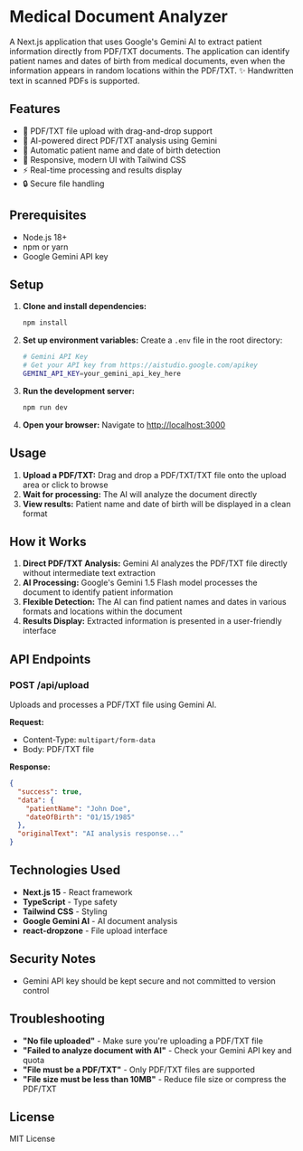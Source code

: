 # Medical Document Analyzer

A Next.js application that uses Google's Gemini AI to extract patient information directly from PDF/TXT documents. The application can identify patient names and dates of birth from medical documents, even when the information appears in random locations within the PDF/TXT.
✨ Handwritten text in scanned PDFs is supported.

## Features

- 📄 PDF/TXT file upload with drag-and-drop support
- 🤖 AI-powered direct PDF/TXT analysis using Gemini
- 🎯 Automatic patient name and date of birth detection
- 📱 Responsive, modern UI with Tailwind CSS
- ⚡ Real-time processing and results display
- 🔒 Secure file handling

## Prerequisites

- Node.js 18+ 
- npm or yarn
- Google Gemini API key

## Setup

1. **Clone and install dependencies:**
   ```bash
   npm install
   ```

2. **Set up environment variables:**
   Create a `.env` file in the root directory:
   ```bash
   # Gemini API Key
   # Get your API key from https://aistudio.google.com/apikey
   GEMINI_API_KEY=your_gemini_api_key_here
   ```

3. **Run the development server:**
   ```bash
   npm run dev
   ```

4. **Open your browser:**
   Navigate to [http://localhost:3000](http://localhost:3000)

## Usage

1. **Upload a PDF/TXT:** Drag and drop a PDF/TXT/TXT file onto the upload area or click to browse
2. **Wait for processing:** The AI will analyze the document directly
3. **View results:** Patient name and date of birth will be displayed in a clean format

## How it Works

1. **Direct PDF/TXT Analysis:** Gemini AI analyzes the PDF/TXT file directly without intermediate text extraction
2. **AI Processing:** Google's Gemini 1.5 Flash model processes the document to identify patient information
3. **Flexible Detection:** The AI can find patient names and dates in various formats and locations within the document
4. **Results Display:** Extracted information is presented in a user-friendly interface

## API Endpoints

### POST /api/upload
Uploads and processes a PDF/TXT file using Gemini AI.

**Request:**
- Content-Type: `multipart/form-data`
- Body: PDF/TXT file

**Response:**
```json
{
  "success": true,
  "data": {
    "patientName": "John Doe",
    "dateOfBirth": "01/15/1985"
  },
  "originalText": "AI analysis response..."
}
```

## Technologies Used

- **Next.js 15** - React framework
- **TypeScript** - Type safety
- **Tailwind CSS** - Styling
- **Google Gemini AI** - AI document analysis
- **react-dropzone** - File upload interface

## Security Notes

- Gemini API key should be kept secure and not committed to version control

## Troubleshooting

- **"No file uploaded"** - Make sure you're uploading a PDF/TXT file
- **"Failed to analyze document with AI"** - Check your Gemini API key and quota
- **"File must be a PDF/TXT"** - Only PDF/TXT files are supported
- **"File size must be less than 10MB"** - Reduce file size or compress the PDF/TXT

## License

MIT License
